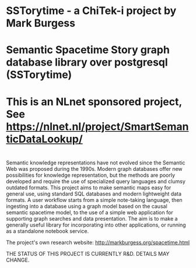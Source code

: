 #
# SSTorytime - a ChiTek-i project by Mark Burgess
#
# Semantic Spacetime Story graph database library over postgresql (SSTorytime)
# This is an NLnet sponsored project, See https://nlnet.nl/project/SmartSemanticDataLookup/
#

Semantic knowledge representations have not evolved since the Semantic
Web was proposed during the 1990s. Modern graph databases offer new
possibilities for knowledge representation, but the methods are poorly
developed and require the use of specialized query languages and
clumsy outdated formats. This project aims to make semantic maps easy
for general use, using standard SQL databases and modern lightweight
data formats. A user workflow starts from a simple note-taking
language, then ingesting into a database using a graph model based on
the causal semantic spacetime model, to the use of a simple web
application for supporting graph searches and data presentation. The
aim is to make a generally useful library for incorporating into other
applications, or running as a standalone notebook service.

 The project's own research website: http://markburgess.org/spacetime.html



   THE STATUS OF THIS PROJECT IS CURRENTLY R&D. DETAILS MAY CHANGE.
